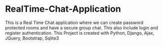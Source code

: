 # RealTime-Chat-Application
This is a Real Time Chat application where we can create password protected rooms and have a secure group chat. This also include login and register authentication. This Project is created with Python, Django, Ajax, JQuery, Bootstrap, Sqlite3
